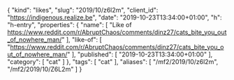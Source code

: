 {
  "kind": "likes",
  "slug": "2019/10/z6l2m",
  "client_id": "https://indigenous.realize.be",
  "date": "2019-10-23T13:34:00+01:00",
  "h": "h-entry",
  "properties": {
    "name": [
      "Like of https://www.reddit.com/r/AbruptChaos/comments/dinz27/cats_bite_you_out_of_nowhere_man/"
    ],
    "like-of": [
      "https://www.reddit.com/r/AbruptChaos/comments/dinz27/cats_bite_you_out_of_nowhere_man/"
    ],
    "published": [
      "2019-10-23T13:34:00+01:00"
    ],
    "category": [
      "cat"
    ]
  },
  "tags": [
    "cat"
  ],
  "aliases": [
    "/mf2/2019/10/z6l2m",
    "/mf2/2019/10/Z6L2m"
  ]
}

